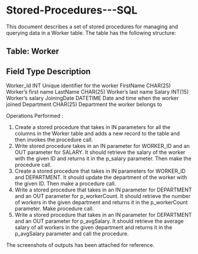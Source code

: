 # Stored-Procedures---SQL

This document describes a set of stored procedures for managing and querying data in a Worker table. The table has the following structure:


Table: Worker
------------------------------------------------------------------
Field	Type	             Description
------------------------------------------------------------------
Worker_Id	INT	           Unique identifier for the worker
FirstName	CHAR(25)	     Worker’s first name
LastName	CHAR(25)	     Worker’s last name
Salary	INT(15)	         Worker’s salary
JoiningDate	DATETIME	   Date and time when the worker joined
Department	CHAR(25)	   Department the worker belongs to


Operations Performed :
1. Create a stored procedure that takes in IN parameters for all the columns in the Worker table and adds a new record to the table and then invokes the procedure call. 
2. Write stored procedure takes in an IN parameter for WORKER_ID and an OUT parameter for SALARY. It should retrieve the salary of the worker with the given ID and returns it in the p_salary parameter. Then make the procedure call.
3. Create a stored procedure that takes in IN parameters for WORKER_ID and DEPARTMENT. It should update the department of the worker with the given ID. Then make a procedure call. 
4. Write a stored procedure that takes in an IN parameter for DEPARTMENT and an OUT parameter for p_workerCount. It should retrieve the number of workers in the given department and returns it in the p_workerCount parameter. Make procedure call. 
5. Write a stored procedure that takes in an IN parameter for DEPARTMENT and an OUT parameter for p_avgSalary. It should retrieve the average salary of all workers in the given department and returns it in the p_avgSalary parameter and call the procedure.

The screenshots of outputs has been attached for reference.
